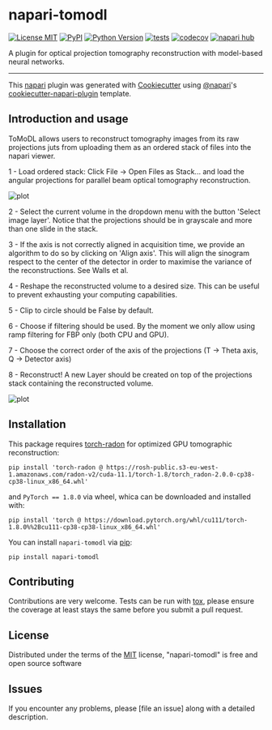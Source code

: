 # napari-tomodl

[![License MIT](https://img.shields.io/pypi/l/napari-tomodl.svg?color=green)](https://github.com/marcoso96/napari-tomodl/raw/main/LICENSE)
[![PyPI](https://img.shields.io/pypi/v/napari-tomodl.svg?color=green)](https://pypi.org/project/napari-tomodl)
[![Python Version](https://img.shields.io/pypi/pyversions/napari-tomodl.svg?color=green)](https://python.org)
[![tests](https://github.com/marcoso96/napari-tomodl/workflows/tests/badge.svg)](https://github.com/marcoso96/napari-tomodl/actions)
[![codecov](https://codecov.io/gh/marcoso96/napari-tomodl/branch/main/graph/badge.svg)](https://codecov.io/gh/marcoso96/napari-tomodl)
[![napari hub](https://img.shields.io/endpoint?url=https://api.napari-hub.org/shields/napari-tomodl)](https://napari-hub.org/plugins/napari-tomodl)

A plugin for optical projection tomography reconstruction with model-based neural networks.

----------------------------------

This [napari] plugin was generated with [Cookiecutter] using [@napari]'s [cookiecutter-napari-plugin] template.

<!--
Don't miss the full getting started guide to set up your new package:
https://github.com/napari/cookiecutter-napari-plugin#getting-started

and review the napari docs for plugin developers:
https://napari.org/stable/plugins/index.html
-->
## Introduction and usage

ToMoDL allows users to reconstruct tomography images from its raw projections juts from uploading them as an ordered stack of files into the napari viewer.

1 - Load ordered stack: Click File -> Open Files as Stack... and load the angular projections for parallel beam optical tomography reconstruction.

![plot](https://github.com/marcoso96/ToMoDL/blob/007a3d5b4c07001b7ffd97174dee8c97c03284fa/napari-tomodl/figures/fig1.png)

2 - Select the current volume in the dropdown menu with the button 'Select image layer'. Notice that the projections should be in grayscale and more than one slide in the stack.

3 - If the axis is not correctly aligned in acquisition time, we provide an algorithm to do so by clicking on 'Align axis'. This will align the sinogram respect to the center of the detector in order to maximise the variance of the reconstructions. See Walls et al. 

4 - Reshape the reconstructed volume to a desired size. This can be useful to prevent exhausting your computing capabilities.

5 - Clip to circle should be False by default.

6 - Choose if filtering should be used. By the moment we only allow using ramp filtering for FBP only (both CPU and GPU).

7 - Choose the correct order of the axis of the projections (T -> Theta axis, Q -> Detector axis)

8 - Reconstruct! A new Layer should be created on top of the projections stack containing the reconstructed volume.

![plot](https://github.com/marcoso96/ToMoDL/blob/007a3d5b4c07001b7ffd97174dee8c97c03284fa/napari-tomodl/figures/fig2.png)

## Installation

This package requires [torch-radon] for optimized GPU tomographic reconstruction:

    pip install 'torch-radon @ https://rosh-public.s3-eu-west-1.amazonaws.com/radon-v2/cuda-11.1/torch-1.8/torch_radon-2.0.0-cp38-cp38-linux_x86_64.whl'

and `PyTorch == 1.8.0` via wheel, whica can be downloaded and installed with: 

    pip install 'torch @ https://download.pytorch.org/whl/cu111/torch-1.8.0%%2Bcu111-cp38-cp38-linux_x86_64.whl'

You can install `napari-tomodl` via [pip]:

    pip install napari-tomodl




## Contributing

Contributions are very welcome. Tests can be run with [tox], please ensure
the coverage at least stays the same before you submit a pull request.

## License

Distributed under the terms of the [MIT] license,
"napari-tomodl" is free and open source software

## Issues

If you encounter any problems, please [file an issue] along with a detailed description.

[napari]: https://github.com/napari/napari
[Cookiecutter]: https://github.com/audreyr/cookiecutter
[@napari]: https://github.com/napari
[MIT]: http://opensource.org/licenses/MIT
[BSD-3]: http://opensource.org/licenses/BSD-3-Clause
[GNU GPL v3.0]: http://www.gnu.org/licenses/gpl-3.0.txt
[GNU LGPL v3.0]: http://www.gnu.org/licenses/lgpl-3.0.txt
[Apache Software License 2.0]: http://www.apache.org/licenses/LICENSE-2.0
[Mozilla Public License 2.0]: https://www.mozilla.org/media/MPL/2.0/index.txt
[cookiecutter-napari-plugin]: https://github.com/napari/cookiecutter-napari-plugin

[napari]: https://github.com/napari/napari
[torch-radon]: https://github.com/matteo-ronchetti/torch-radon
[tox]: https://tox.readthedocs.io/en/latest/
[pip]: https://pypi.org/project/pip/
[PyPI]: https://pypi.org/
